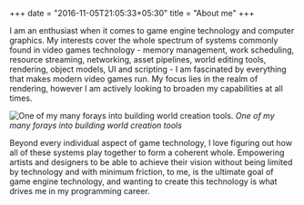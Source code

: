 +++
date = "2016-11-05T21:05:33+05:30"
title = "About me"
+++

I am an enthusiast when it comes to game engine technology and computer graphics.
My interests cover the whole spectrum of systems commonly found in video games technology - memory management, work scheduling, resource streaming, networking, asset pipelines, world editing tools, rendering, object models, UI and scripting - I am fascinated by everything that makes modern video games run. My focus lies in the realm of rendering, however I am actively looking to broaden my capabilities at all times. 

![One of my many forays into building world creation tools.][1]
*One of my many forays into building world creation tools*

Beyond every individual aspect of game technology, I love figuring out how all of these systems play together to form a coherent whole. Empowering artists and designers to be able to achieve their vision without being limited by technology and with minimum friction, to me, is the ultimate goal of game engine technology, and wanting to create this technology is what drives me in my programming career.


[1]: /img/about_editor.png
